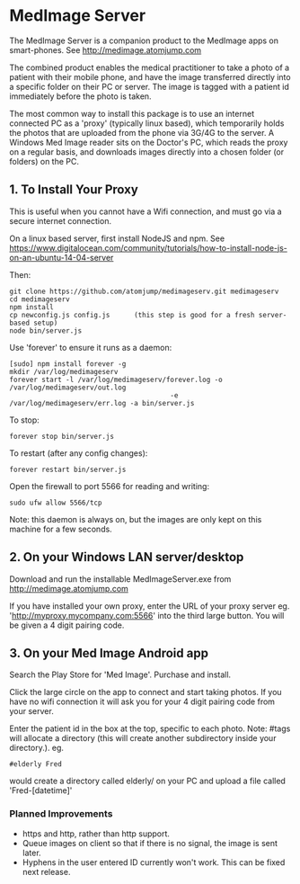 # MedImage Server

The MedImage Server is a companion product to the MedImage apps on smart-phones. See http://medimage.atomjump.com

The combined product enables the medical practitioner to take a photo of a patient with their mobile phone, and have the image transferred directly into a specific folder on their PC or server.  The image is tagged with a patient id immediately before the photo is taken.

The most common way to install this package is to use an internet connected PC as a 'proxy' (typically linux based), which temporarily holds the photos that are uploaded from the phone via 3G/4G to the server. A Windows Med Image reader sits on the Doctor's PC, which reads the proxy on a regular basis, and downloads images directly into a chosen folder (or folders) on the PC. 

## 1. To Install Your Proxy

This is useful when you cannot have a Wifi connection, and must go via a secure internet connection.

On a linux based server, first install NodeJS and npm.
See https://www.digitalocean.com/community/tutorials/how-to-install-node-js-on-an-ubuntu-14-04-server

Then:

```
git clone https://github.com/atomjump/medimageserv.git medimageserv
cd medimageserv
npm install
cp newconfig.js config.js      (this step is good for a fresh server-based setup)
node bin/server.js
```

Use 'forever' to ensure it runs as a daemon:
```
[sudo] npm install forever -g
mkdir /var/log/medimageserv
forever start -l /var/log/medimageserv/forever.log -o /var/log/medimageserv/out.log
                                        -e /var/log/medimageserv/err.log -a bin/server.js
```

To stop:
```
forever stop bin/server.js
```

To restart (after any config changes):
```
forever restart bin/server.js
```

Open the firewall to port 5566 for reading and writing:
```
sudo ufw allow 5566/tcp
```


Note: this daemon is always on, but the images are only kept on this machine for a few seconds.



## 2. On your Windows LAN server/desktop

Download and run the installable MedImageServer.exe from http://medimage.atomjump.com

If you have installed your own proxy, enter the URL of your proxy server eg. 'http://myproxy.mycompany.com:5566' into the third large button. You will be given a 4 digit pairing code.



## 3. On your Med Image Android app 

Search the Play Store for 'Med Image'. Purchase and install.

Click the large circle on the app to connect and start taking photos. If you have no wifi connection it will ask you for your 4 digit pairing code from your server.

Enter the patient id in the box at the top, specific to each photo. Note: #tags will allocate a directory (this will create another subdirectory inside your directory.). eg.
```
#elderly Fred
```
would create a directory called elderly/ on your PC and upload a file called 'Fred-[datetime]'


### Planned Improvements

* https and http, rather than http support.
* Queue images on client so that if there is no signal, the image is sent later.
* Hyphens in the user entered ID currently won't work. This can be fixed next release.
 

